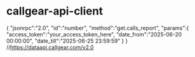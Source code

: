# callgear-api-client




{
  "jsonrpc":"2.0",
  "id":"number",
  "method":"get.calls_report",
  "params":{
    "access_token":"your_access_token_here",
    "date_from":"2025-06-20 00:00:00",
    "date_till":"2025-06-25 23:59:59"
  }
}
//https://dataapi.callgear.com/v2.0

